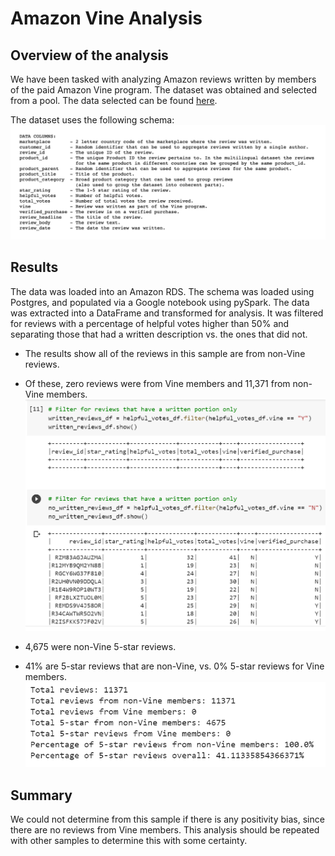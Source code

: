 # Amazon Vine Analysis

## Overview of the analysis
We have been tasked with analyzing Amazon reviews written by members of the paid Amazon Vine program.
The dataset was obtained and selected from a pool. The data selected can be found [here](https://s3.amazonaws.com/amazon-reviews-pds/tsv/amazon_reviews_us_Digital_Video_Download_v1_00.tsv.gz).

The dataset uses the following schema:
![screenshot of schema](datasets-columns.png)

## Results
The data was loaded into an Amazon RDS. The schema was loaded using Postgres, and populated via a Google notebook using pySpark. The data was extracted into a DataFrame and transformed for analysis. It was filtered for reviews with a percentage of helpful votes higher than 50% and separating those that had a written description vs. the ones that did not.
- The results show all of the reviews in this sample are from non-Vine reviews.
- Of these, zero reviews were from Vine members and 11,371 from non-Vine members.
![screenshot of 5-star reviews results](5-star-reviews.png)

- 4,675 were non-Vine 5-star reviews.
- 41% are 5-star reviews that are non-Vine, vs. 0% 5-star reviews for Vine members.
![screenshot of summary](summary.png)

## Summary
We could not determine from this sample if there is any positivity bias, since there are no reviews from Vine members. This analysis should be repeated with other samples to determine this with some certainty.